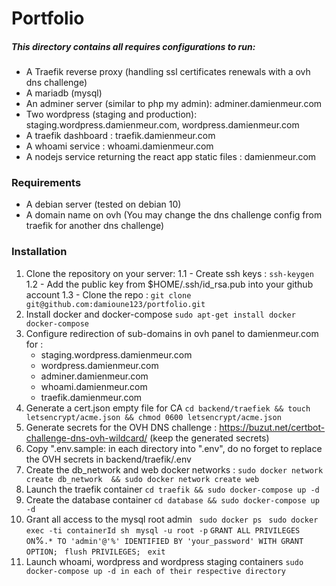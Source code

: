 # Portfolio 
##### This directory contains all requires configurations to run:
 -  A Traefik reverse proxy (handling ssl certificates renewals with a ovh dns challenge)
 -  A mariadb (mysql) 
 -  An adminer server (similar to php my admin): adminer.damienmeur.com
 -  Two wordpress (staging and production):  staging.wordpress.damienmeur.com, wordpress.damienmeur.com
 -  A traefik dashboard : traefik.damienmeur.com
 -  A whoami service : whoami.damienmeur.com
 -  A nodejs service returning the react app static files : damienmeur.com
 
 ### Requirements
 - A debian server (tested on debian 10)
 - A domain name on ovh (You may change the dns challenge config from traefik for another dns challenge)
 
 ### Installation
1. Clone the repository on your server:
    1.1 - Create ssh keys : `ssh-keygen`
    1.2 - Add the public key from $HOME/.ssh/id_rsa.pub into your github account
    1.3 - Clone the repo : `git clone git@github.com:damioune123/portfolio.git`
2. Install docker and docker-compose 
`sudo apt-get install docker docker-compose `
3. Configure redirection of sub-domains in ovh panel to damienmeur.com for :
      - staging.wordpress.damienmeur.com
      - wordpress.damienmeur.com
      - adminer.damienmeur.com
      - whoami.damienmeur.com
      - traefik.damienmeur.com
4. Generate a cert.json empty file for CA 
 `cd backend/traefiek && touch letsencrypt/acme.json && chmod 0600 letsencrypt/acme.json`
5. Generate secrets for the OVH DNS challenge : https://buzut.net/certbot-challenge-dns-ovh-wildcard/ (keep the generated secrets)
6. Copy ".env.sample: in each directory into ".env", do no forget to replace the OVH secrets in backend/traefik/.env
7. Create the db_network and web docker networks :
 `sudo docker network create db_network  && sudo docker network create web`
8. Launch the traefik container
 `cd traefik && sudo docker-compose up -d`
9. Create the database container
 `cd database && sudo docker-compose up -d`
10. Grant all access to the mysql root admin
` sudo docker ps`
` sudo docker exec -ti containerId sh`
` mysql -u root -p`
` GRANT ALL PRIVILEGES ON `%`.* TO 'admin'@'%' IDENTIFIED BY 'your_password' WITH GRANT OPTION;`
` flush PRIVILEGES;`
` exit`
11. Launch whoami, wordpress and wordpress staging containers
`sudo docker-compose up -d in each of their respective directory`
